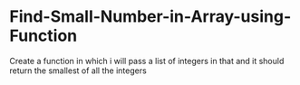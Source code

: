 # Find-Small-Number-in-Array-using-Function
Create a function in which i will pass a list of integers in that and it should return the smallest of  all the integers
